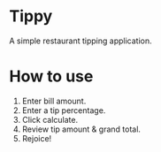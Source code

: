 Tippy
=====

A simple restaurant tipping application.

How to use
=====
1. Enter bill amount.
2. Enter a tip percentage.
3. Click calculate.
4. Review tip amount & grand total.
5. Rejoice!
